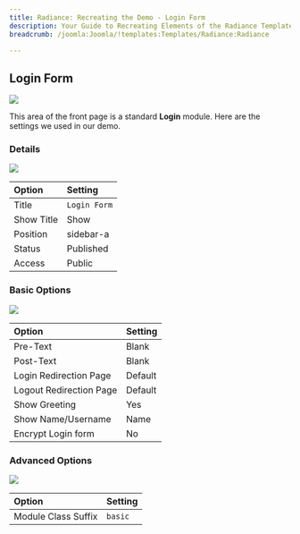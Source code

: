 ```yaml
---
title: Radiance: Recreating the Demo - Login Form
description: Your Guide to Recreating Elements of the Radiance Template for Joomla
breadcrumb: /joomla:Joomla/!templates:Templates/Radiance:Radiance

---
```


Login Form
-----

![][demo]

This area of the front page is a standard **Login** module. Here are the settings we used in our demo.

### Details

![][demo2]

| Option     | Setting         |  
| :--------- | :-------------- |  
| Title      | `Login Form`    |  
| Show Title | Show            |  
| Position   | sidebar-a       |  
| Status     | Published       |  
| Access     | Public          |  

### Basic Options

![][demo3]

| Option                  | Setting |  
| :---------------------- | :------ |  
| Pre-Text                | Blank   |  
| Post-Text               | Blank   |  
| Login Redirection Page  | Default |  
| Logout Redirection Page | Default |  
| Show Greeting           | Yes     |  
| Show Name/Username      | Name    |  
| Encrypt Login form      | No      |  

### Advanced Options

![][demo4]

| Option              | Setting |  
| :------------------ | :------ |  
| Module Class Suffix | `basic` |  

[demo]: assets/demo_3.jpeg
[demo2]: assets/login_1.jpeg
[demo3]: assets/login_2.jpeg
[demo4]: assets/login_3.jpeg